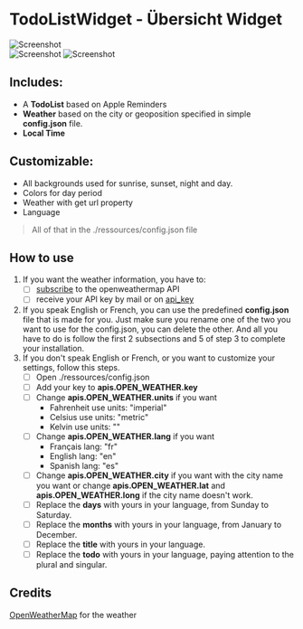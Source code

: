 
# TodoListWidget - Übersicht Widget
![Screenshot](/screenshot.png)<br>
![Screenshot](/screenshots/device.png)
![Screenshot](/screenshots/device2.png)
## **Includes:**

 - A **TodoList** based on Apple Reminders
 - **Weather** based on the city or geoposition specified in simple **config.json** file.
 - **Local Time**

## **Customizable:**

 - All backgrounds used for sunrise, sunset, night and day.
 - Colors for day period
 - Weather with get url property
 - Language

> All of that in the ./ressources/config.json file

## How to use
1.	If you want the weather information, you have to:
	 - [ ] [subscribe](https://home.openweathermap.org/users/sign_up) to the openweathermap API
	 - [ ] receive your API key by mail or on [api_key](https://home.openweathermap.org/api_keys)

2.	If you speak English or French, you can use the predefined **config.json** file that is made for you. Just make sure you rename one of the two you want to use for the config.json, you can delete the other. And all you have to do is follow the first 2 subsections and 5 of step 3 to complete your installation.
3.	If you don't speak English or French, or you want to customize your settings, follow this steps.
	 - [ ] Open ./ressources/config.json
	 - [ ] Add your key to **apis.OPEN_WEATHER.key**
	 - [ ] Change  **apis.OPEN_WEATHER.units** if you want
		- Fahrenheit use units: "imperial"
		- Celsius use units: "metric"
		- Kelvin use units: ""
	- [ ] Change  **apis.OPEN_WEATHER.lang** if you want
		- Français lang: "fr"
		- English lang: "en"
		- Spanish lang: "es"
	- [ ] Change  **apis.OPEN_WEATHER.city** if you want with the city name you want or change  **apis.OPEN_WEATHER.lat** and **apis.OPEN_WEATHER.long** if the city name doesn't work.
	- [ ] Replace  the **days** with yours in your language, from Sunday to Saturday.
	- [ ] Replace  the **months** with yours in your language, from January to December.
	- [ ] Replace  the **title** with yours in your language.
	- [ ] Replace  the **todo** with yours in your language, paying attention to the plural and singular.
		
## Credits
[OpenWeatherMap](https://openweathermap.org) for the weather
